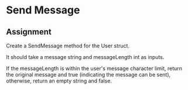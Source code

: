 # Send Message

## Assignment

Create a SendMessage method for the User struct.

It should take a message string and messageLength int as inputs.

If the messageLength is within the user's message character limit, return the original message and true (indicating the message can be sent), otherwise, return an empty string and false.
